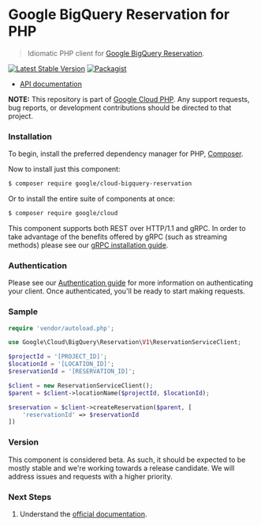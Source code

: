 # Google BigQuery Reservation for PHP

> Idiomatic PHP client for [Google BigQuery Reservation](https://cloud.google.com/bigquery/).

[![Latest Stable Version](https://poser.pugx.org/google/cloud-bigquery-reservation/v/stable)](https://packagist.org/packages/google/cloud-bigquery-reservation) [![Packagist](https://img.shields.io/packagist/dm/google/cloud-bigquery-reservation.svg)](https://packagist.org/packages/google/cloud-bigquery-reservation)

* [API documentation](http://googleapis.github.io/google-cloud-php/#/docs/cloud-bigquery-reservation/latest/bigqueryreservation/readme)

**NOTE:** This repository is part of [Google Cloud PHP](https://github.com/googleapis/google-cloud-php). Any
support requests, bug reports, or development contributions should be directed to
that project.

### Installation

To begin, install the preferred dependency manager for PHP, [Composer](https://getcomposer.org/).

Now to install just this component:

```sh
$ composer require google/cloud-bigquery-reservation
```

Or to install the entire suite of components at once:

```sh
$ composer require google/cloud
```

This component supports both REST over HTTP/1.1 and gRPC. In order to take advantage of the benefits offered by gRPC (such as streaming methods)
please see our [gRPC installation guide](https://cloud.google.com/php/grpc).

### Authentication

Please see our [Authentication guide](https://github.com/googleapis/google-cloud-php/blob/main/AUTHENTICATION.md) for more information
on authenticating your client. Once authenticated, you'll be ready to start making requests.

### Sample

```php
require 'vendor/autoload.php';

use Google\Cloud\BigQuery\Reservation\V1\ReservationServiceClient;

$projectId = '[PROJECT_ID]';
$locationId = '[LOCATION_ID]';
$reservationId = '[RESERVATION_ID]';

$client = new ReservationServiceClient();
$parent = $client->locationName($projectId, $locationId);

$reservation = $client->createReservation($parent, [
    'reservationId' => $reservationId
])
```

### Version

This component is considered beta. As such, it should be expected to be mostly
stable and we're working towards a release candidate. We will address issues
and requests with a higher priority.

### Next Steps

1. Understand the [official documentation](https://cloud.google.com/bigquery/docs).
